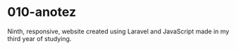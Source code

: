 # 010-anotez
Ninth, responsive, website created using Laravel and JavaScript made in my third year of studying.

